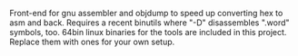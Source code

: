Front-end for gnu assembler and objdump to speed up converting hex to asm and back.  Requires a recent binutils where "-D" disassembles ".word" symbols, too.  64bin linux binaries for the tools are included in this project.  Replace them with ones for your own setup.